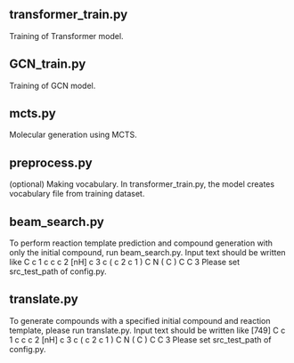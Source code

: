 ## transformer_train.py
Training of Transformer model.

## GCN_train.py
Training of GCN model.

## mcts.py
Molecular generation using MCTS. 

## preprocess.py
(optional) Making vocabulary.
In transformer_train.py, the model creates vocabulary file from training dataset.

## beam_search.py
To perform reaction template prediction and compound generation with only the initial compound, run beam_search.py.
Input text should be written like
C c 1 c c c 2 [nH] c 3 c ( c 2 c 1 ) C N ( C ) C C 3
Please set src_test_path of config.py.

## translate.py
To generate compounds with a specified initial compound and reaction template, please run translate.py.
Input text should be written like
[749] C c 1 c c c 2 [nH] c 3 c ( c 2 c 1 ) C N ( C ) C C 3
Please set src_test_path of config.py.